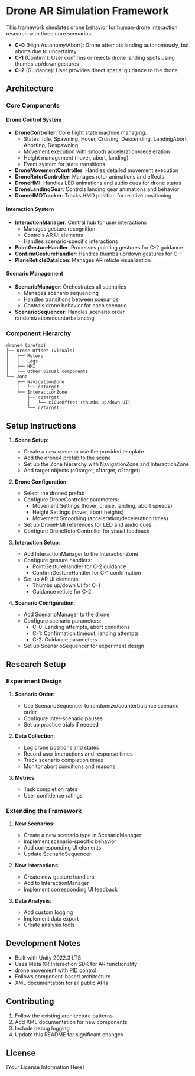# Drone AR Simulation Framework

This framework simulates drone behavior for human-drone interaction research with three core scenarios:
- **C-0** (High Autonomy/Abort): Drone attempts landing autonomously, but aborts due to uncertainty
- **C-1** (Confirm): User confirms or rejects drone landing spots using thumbs up/down gestures
- **C-2** (Guidance): User provides direct spatial guidance to the drone

## Architecture

### Core Components

#### Drone Control System
- **DroneController**: Core flight state machine managing:
  - States: Idle, Spawning, Hover, Cruising, Descending, LandingAbort, Aborting, Despawning
  - Movement execution with smooth acceleration/deceleration
  - Height management (hover, abort, landing)
  - Event system for state transitions
- **DroneMovementController**: Handles detailed movement execution
- **DroneRotorController**: Manages rotor animations and effects
- **DroneHMI**: Handles LED animations and audio cues for drone status
- **DroneLandingGear**: Controls landing gear animations and behavior
- **DroneHMDTracker**: Tracks HMD position for relative positioning

#### Interaction System
- **InteractionManager**: Central hub for user interactions
  - Manages gesture recognition
  - Controls AR UI elements
  - Handles scenario-specific interactions
- **PointGestureHandler**: Processes pointing gestures for C-2 guidance
- **ConfirmGestureHandler**: Handles thumbs up/down gestures for C-1
- **PlaneReticleDataIcon**: Manages AR reticle visualization

#### Scenario Management
- **ScenarioManager**: Orchestrates all scenarios
  - Manages scenario sequencing
  - Handles transitions between scenarios
  - Controls drone behavior for each scenario
- **ScenarioSequencer**: Handles scenario order randomization/counterbalancing

### Component Hierarchy

```
drone4 (prefab)
├── Drone Offset (visuals)
│   ├── Rotors
│   ├── Legs
│   ├── HMI
│   └── Other visual components
└── Zone
    ├── NavigationZone
    │   └── c0target
    └── InteractionZone
        ├── c1target
        │   └── c1CueOffset (thumbs up/down UI)
        └── c2target
```

## Setup Instructions

1. **Scene Setup**:
   - Create a new scene or use the provided template
   - Add the drone4 prefab to the scene
   - Set up the Zone hierarchy with NavigationZone and InteractionZone
   - Add target objects (c0target, c1target, c2target)

2. **Drone Configuration**:
   - Select the drone4 prefab
   - Configure DroneController parameters:
     - Movement Settings (hover, cruise, landing, abort speeds)
     - Height Settings (hover, abort heights)
     - Movement Smoothing (acceleration/deceleration times)
   - Set up DroneHMI references for LED and audio cues
   - Configure DroneRotorController for visual feedback

3. **Interaction Setup**:
   - Add InteractionManager to the InteractionZone
   - Configure gesture handlers:
     - PointGestureHandler for C-2 guidance
     - ConfirmGestureHandler for C-1 confirmation
   - Set up AR UI elements:
     - Thumbs up/down UI for C-1
     - Guidance reticle for C-2

4. **Scenario Configuration**:
   - Add ScenarioManager to the drone
   - Configure scenario parameters:
     - C-0: Landing attempts, abort conditions
     - C-1: Confirmation timeout, landing attempts
     - C-2: Guidance parameters
   - Set up ScenarioSequencer for experiment design

## Research Setup

### Experiment Design
1. **Scenario Order**:
   - Use ScenarioSequencer to randomize/counterbalance scenario order
   - Configure inter-scenario pauses
   - Set up practice trials if needed

2. **Data Collection**:
   - Log drone positions and states
   - Record user interactions and response times
   - Track scenario completion times
   - Monitor abort conditions and reasons

3. **Metrics**:
   
   - Task completion rates
   - User confidence ratings

### Extending the Framework

1. **New Scenarios**:
   - Create a new scenario type in ScenarioManager
   - Implement scenario-specific behavior
   - Add corresponding UI elements
   - Update ScenarioSequencer

2. **New Interactions**:
   - Create new gesture handlers
   - Add to InteractionManager
   - Implement corresponding UI feedback

3. **Data Analysis**:
   - Add custom logging
   - Implement data export
   - Create analysis tools

## Development Notes

- Built with Unity 2022.3 LTS
- Uses Meta XR Interaction SDK for AR functionality
- drone movement with PID control
- Follows component-based architecture
- XML documentation for all public APIs

## Contributing

1. Follow the existing architecture patterns
2. Add XML documentation for new components
3. Include debug logging
4. Update this README for significant changes

## License

[Your License Information Here]
